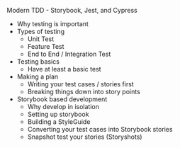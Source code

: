 Modern TDD - Storybook, Jest, and Cypress

- Why testing is important
- Types of testing
	- Unit Test
	- Feature Test
	- End to End / Integration Test
- Testing basics
	- Have at least a basic test
- Making a plan
	- Writing your test cases / stories first
	- Breaking things down into story points
- Storybook based development
	- Why develop in isolation
	- Setting up storybook
	- Building a StyleGuide
	- Converting your test cases into Storybook stories
	- Snapshot test your stories (Storyshots)
<!--stackedit_data:
eyJoaXN0b3J5IjpbMTA4MTg4NDI5NywtMjA4ODc0NjYxMl19
-->